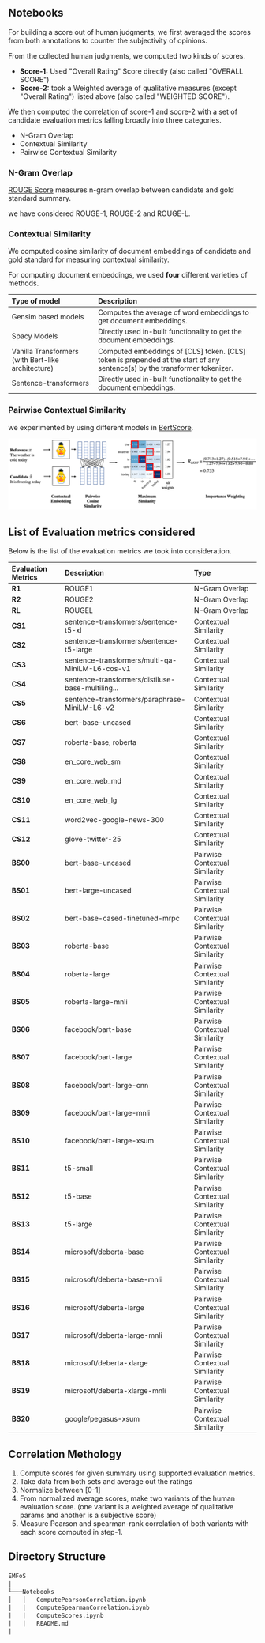 ## Notebooks 

For building a score out of human judgments, we first averaged the scores from both annotations to counter the subjectivity of opinions.

From the collected human judgments, we computed two kinds of scores. 

- **Score-1:** Used "Overall Rating" Score directly (also called "OVERALL SCORE")
- **Score-2:** took a Weighted average of qualitative measures (except "Overall Rating") listed above (also called "WEIGHTED SCORE").

We then computed the correlation of score-1 and score-2 with a set of candidate evaluation metrics falling broadly into three categories. 
- N-Gram Overlap
- Contextual Similarity
- Pairwise Contextual Similarity

### N-Gram Overlap
    
[ROUGE Score](https://aclanthology.org/W04-1013/) measures n-gram overlap between candidate and gold standard summary. 

we have considered ROUGE-1, ROUGE-2 and ROUGE-L.  

### Contextual Similarity

We computed cosine similarity of document embeddings of candidate and gold standard for measuring contextual similarity. 


For computing document embeddings, we used **four** different varieties of methods. 

| Type of model      | Description |
| :---        | :--- |
| Gensim based models |Computes the average of word embeddings to get document embeddings.|
| Spacy Models | Directly used in-built functionality to get the document embeddings. |
| Vanilla Transformers (with Bert-like architecture) | Computed embeddings of [CLS] token. [CLS] token is prepended at the start of any sentence(s) by the transformer tokenizer.  |
| Sentence-transformers | Directly used in-built functionality to get the document embeddings.|

### Pairwise Contextual Similarity
    
we experimented by using different models in [BertScore](https://github.com/Tiiiger/bert_score). 

![BertScore](/Assets/bert_score.png)

## List of Evaluation metrics considered 

Below is the list of the evaluation metrics we took into consideration. 

|Evaluation Metrics| Description| Type |
| :---        | :--- | :--- |
|**R1**|	ROUGE1 | N-Gram Overlap |
|**R2**|	ROUGE2| N-Gram Overlap |
|**RL**|	ROUGEL| N-Gram Overlap |
|**CS1**|	sentence-transformers/sentence-t5-xl| Contextual Similarity |
|**CS2**|	sentence-transformers/sentence-t5-large | Contextual Similarity |
|**CS3**|	sentence-transformers/multi-qa-MiniLM-L6-cos-v1| Contextual Similarity |
|**CS4**|	sentence-transformers/distiluse-base-multiling... | Contextual Similarity |
|**CS5**|	sentence-transformers/paraphrase-MiniLM-L6-v2| Contextual Similarity |
|**CS6**|	bert-base-uncased| Contextual Similarity |
|**CS7**|	roberta-base, roberta| Contextual Similarity |
|**CS8**|	en_core_web_sm| Contextual Similarity |
|**CS9**|	en_core_web_md| Contextual Similarity |
|**CS10**|	en_core_web_lg| Contextual Similarity |
|**CS11**|	word2vec-google-news-300| Contextual Similarity |
|**CS12**|	glove-twitter-25| Contextual Similarity |
|**BS00**|	bert-base-uncased| Pairwise Contextual Similarity |
|**BS01**|	bert-large-uncased| Pairwise Contextual Similarity |
|**BS02**|	bert-base-cased-finetuned-mrpc| Pairwise Contextual Similarity |
|**BS03**|	roberta-base| Pairwise Contextual Similarity |
|**BS04**|	roberta-large| Pairwise Contextual Similarity |
|**BS05**|	roberta-large-mnli| Pairwise Contextual Similarity |
|**BS06**|	facebook/bart-base| Pairwise Contextual Similarity |
|**BS07**|	facebook/bart-large| Pairwise Contextual Similarity |
|**BS08**|	facebook/bart-large-cnn| Pairwise Contextual Similarity |
|**BS09**|	facebook/bart-large-mnli| Pairwise Contextual Similarity |
|**BS10**|	facebook/bart-large-xsum| Pairwise Contextual Similarity |
|**BS11**|	t5-small| Pairwise Contextual Similarity |
|**BS12**|	t5-base| Pairwise Contextual Similarity |
|**BS13**|	t5-large| Pairwise Contextual Similarity |
|**BS14**|	microsoft/deberta-base| Pairwise Contextual Similarity |
|**BS15**|	microsoft/deberta-base-mnli| Pairwise Contextual Similarity |
|**BS16**|	microsoft/deberta-large| Pairwise Contextual Similarity|
|**BS17**|	microsoft/deberta-large-mnli| Pairwise Contextual Similarity|
|**BS18**|	microsoft/deberta-xlarge| Pairwise Contextual Similarity|
|**BS19**|	microsoft/deberta-xlarge-mnli| Pairwise Contextual Similarity|
|**BS20**|	google/pegasus-xsum | Pairwise Contextual Similarity |


## Correlation Methology 

1. Compute scores for given summary using supported evaluation metrics. 
2. Take data from both sets and average out the ratings 
3. Normalize between [0-1]
4. From normalized average scores, make two variants of the human evaluation score. (one variant is a weighted average of qualitative params and another is a subjective score) 
5. Measure Pearson and spearman-rank correlation of both variants with each score computed in step-1.    

## Directory Structure

```
EMFoS 
│
└───Notebooks 
│   │   ComputePearsonCorrelation.ipynb
|   |   ComputeSpearmanCorrelation.ipynb
|   |   ComputeScores.ipynb
|   |   README.md
|   
```   

